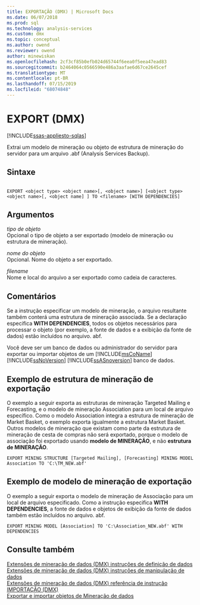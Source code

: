 ```yaml
---
title: EXPORTAÇÃO (DMX) | Microsoft Docs
ms.date: 06/07/2018
ms.prod: sql
ms.technology: analysis-services
ms.custom: dmx
ms.topic: conceptual
ms.author: owend
ms.reviewer: owend
author: minewiskan
ms.openlocfilehash: 2cf3cf85b0efb024d65744f6eea0f5eea47ead83
ms.sourcegitcommit: b2464064c0566590e486a3aafae6d67ce2645cef
ms.translationtype: MT
ms.contentlocale: pt-BR
ms.lasthandoff: 07/15/2019
ms.locfileid: "68074848"
---
```

# <a name="export-dmx"></a>EXPORT (DMX)
[!INCLUDE[ssas-appliesto-sqlas](../includes/ssas-appliesto-sqlas.md)]

  Extrai um modelo de mineração ou objeto de estrutura de mineração do servidor para um arquivo .abf (Analysis Services Backup).  
  
## <a name="syntax"></a>Sintaxe  
  
```  
  
EXPORT <object type> <object name>[, <object name>] [<object type> <object name>[, <object name] ] TO <filename> [WITH DEPENDENCIES]  
```  
  
## <a name="arguments"></a>Argumentos  
 *tipo de objeto*  
 Opcional o tipo de objeto a ser exportado (modelo de mineração ou estrutura de mineração).  
  
 *nome do objeto*  
 Opcional. Nome do objeto a ser exportado.  
  
 *filename*  
 Nome e local do arquivo a ser exportado como cadeia de caracteres.  
  
## <a name="remarks"></a>Comentários  
 Se a instrução especificar um modelo de mineração, o arquivo resultante também conterá uma estrutura de mineração associada. Se a declaração especifica **WITH DEPENDENCIES**, todos os objetos necessários para processar o objeto (por exemplo, a fonte de dados e a exibição da fonte de dados) estão incluídos no arquivo. abf.  
  
 Você deve ser um banco de dados ou administrador do servidor para exportar ou importar objetos de um [!INCLUDE[msCoName](../includes/msconame-md.md)] [!INCLUDE[ssNoVersion](../includes/ssnoversion-md.md)] [!INCLUDE[ssASnoversion](../includes/ssasnoversion-md.md)] banco de dados.  
  
## <a name="export-mining-structure-example"></a>Exemplo de estrutura de mineração de exportação  
 O exemplo a seguir exporta as estruturas de mineração Targeted Mailing e Forecasting, e o modelo de mineração Association para um local de arquivo específico. Como o modelo Association integra a estrutura de mineração de Market Basket, o exemplo exporta igualmente a estrutura Market Basket. Outros modelos de mineração que existam como parte da estrutura de mineração de cesta de compras não será exportado, porque o modelo de associação foi exportado usando **modelo de MINERAÇÃO**, e não **estrutura de MINERAÇÃO**.  
  
```  
EXPORT MINING STRUCTURE [Targeted Mailing], [Forecasting] MINING MODEL Association TO 'C:\TM_NEW.abf'  
```  
  
## <a name="export-mining-model-example"></a>Exemplo de modelo de mineração de exportação  
 O exemplo a seguir exporta o modelo de mineração de Associação para um local de arquivo especificado. Como a instrução especifica **WITH DEPENDENCIES**, a fonte de dados e objetos de exibição da fonte de dados também estão incluídos no arquivo. abf.  
  
```  
EXPORT MINING MODEL [Association] TO 'C:\Association_NEW.abf' WITH DEPENDENCIES  
```  
  
## <a name="see-also"></a>Consulte também  
 [Extensões de mineração de dados &#40;DMX&#41; instruções de definição de dados](../dmx/dmx-statements-data-definition.md)   
 [Extensões de mineração de dados &#40;DMX&#41; instruções de manipulação de dados](../dmx/dmx-statements-data-manipulation.md)   
 [Extensões de mineração de dados &#40;DMX&#41; referência de instrução](../dmx/data-mining-extensions-dmx-statements.md)   
 [IMPORTAÇÃO &#40;DMX&#41;](../dmx/import-dmx.md)   
 [Exportar e importar objetos de Mineração de dados](../analysis-services/data-mining/export-and-import-data-mining-objects.md)  
  
  
